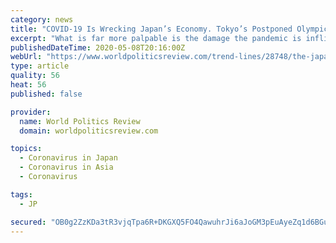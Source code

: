 ```yaml
---
category: news
title: "COVID-19 Is Wrecking Japan’s Economy. Tokyo’s Postponed Olympics Are in Danger"
excerpt: "What is far more palpable is the damage the pandemic is inflicting on Japan’s economy. Exports declined in March at the steepest rate in almost four years due to lower demand around the world. And the extended state of emergency—which allows for solitary outings but mandates that people avoid the “three c’s” of crowds,"
publishedDateTime: 2020-05-08T20:16:00Z
webUrl: "https://www.worldpoliticsreview.com/trend-lines/28748/the-japan-olympics-are-in-danger-as-the-economy-reels-from-covid-19"
type: article
quality: 56
heat: 56
published: false

provider:
  name: World Politics Review
  domain: worldpoliticsreview.com

topics:
  - Coronavirus in Japan
  - Coronavirus in Asia
  - Coronavirus

tags:
  - JP

secured: "OB0g2ZzKDa3tR3vjqTpa6R+DKGXQ5FO4QawuhrJi6aJoGM3pEuAyeZq1d6BGuEcL3ol56WnIi5jdEbH+09k118l/ATpG1KMPzHoie3tDdCHAWliJFgB2d0Hy1tk4b9s/rNKFOvL/7tDQlvie0engcKHI0WexllEflVhoCJv7BlyFmEZlaHCn1ANBOwLtG9zFnMdcQd0LppTK0nQ6ZYGyCxYlkHTJ3/m5QKeUdkuE0WHWHrd2cuvDpV1ey1+y4WYAdDzSUNmvxzZQv+nKKCCTrs9VZyXKa2YCuSj9YFVznzqv3kpuKuFQxBBOzDzF9W7v36KVnu6olBNHnuZFuOWbuMV5zisNFKH7KviB337lg/BrY6ziCER9kYtfQh8ZEayJRkK/hwy1xKv/+E5oHu9sGlPbjDajvDdIFy0su8op5PVsjzOfVvWmBD5LoSODEEG72KJCmnYLeEpFSKgaXd9Cstm5HnLi4jr+uIyW+MXBxa4=;JzyS0rHFTDy75fZOg/Zziw=="
---
```


